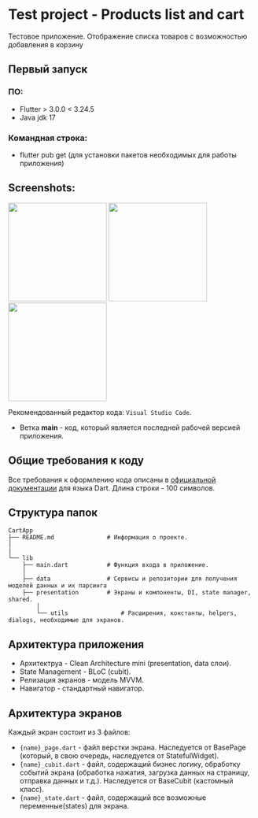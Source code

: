 # Test project - Products list and cart

Тестовое приложение. Отображение списка товаров с возможностью добавления в корзину

## Первый запуск
### ПО:
- Flutter > 3.0.0 < 3.24.5
- Java jdk 17
### Командная строка:
- flutter pub get (для установки пакетов необходимых для работы приложения)

## Screenshots:
<img src="https://github.com/user-attachments/assets/89ba94f0-e418-468b-a834-e6984ac5a4fe" width="200">
<img src="https://github.com/user-attachments/assets/eeb805e9-5988-4fa7-b8d9-40be807dbe6f" width="200">
<img src="https://github.com/user-attachments/assets/e9da4475-0a38-4f85-beaf-7f9ceefb3eee" width="200">

Рекомендованный редактор кода: `Visual Studio Code`.
- Ветка **main** - код, который является последней рабочей версией приложения.

## Общие требования к коду

Все требования к оформлению кода описаны в [официальной документации](https://dart.dev/guides/language/effective-dart/style) для языка Dart.
Длина строки - 100 символов.

## Структура папок

    CartApp
    ├── README.md               # Информация о проекте.
    │
    |
    └── lib                    
        ├── main.dart           # Функция входа в приложение.
        │
        ├── data                # Сервисы и репозитории для получения моделей данных и их парсинга
        ├── presentation        # Экраны и компоненты, DI, state manager, shared.
            │
            └── utils               # Расширения, константы, helpers, dialogs, необходимые для экранов.

## Архитектура приложения

- Архитектруа - Clean Architecture mini (presentation, data слои).
- State Management - BLoC (cubit).
- Релизация экранов - модель MVVM.
- Навигатор - стандартный навигатор.

## Архитектура экранов

Каждый экран состоит из 3 файлов:

- `{name}_page.dart` - файл верстки экрана. Наследуется от BasePage (который, в свою очередь, наследуется от StatefulWidget).
- `{name}_cubit.dart` - файл, содержащий бизнес логику, обработку событий экрана (обработка нажатия, загрузка данных на страницу, отправка данных и т.д.). Наследуется от BaseCubit (кастомный класс).
- `{name}_state.dart` - файл, содержащий все возможные переменные(states) для экрана.